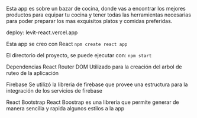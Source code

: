 Esta app es sobre un bazar de cocina, donde vas a encontrar los mejores productos para equipar tu cocina y tener todas las herramientas necesarias para poder preparar los mas exquisitos platos y comidas preferidas.

deploy: levit-react.vercel.app

Esta app se creo con React
`npm create react app`

El directorio del proyecto, se puede ejecutar con:
 `npm start`

Dependencias
React Router DOM
Utilizado para la creación del arbol de ruteo de la aplicación

Firebase
Se utilizó la libreria de firebase que provee una estructura para la integración de los servicios de firebase

React Bootstrap
React Boostrap es una libreria que permite generar de manera sencilla y rapida algunos estilos a la app

